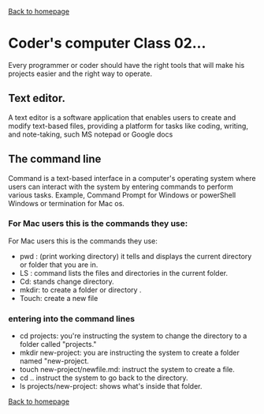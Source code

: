 [Back to homepage](https://mhassan206.github.io/reading-notes/)
# Coder's computer Class 02...
Every programmer or coder should have  the right tools that will make his projects easier and the right way to operate.
## Text editor. 
A text editor is a software application that enables users to create and modify text-based files, providing a platform for tasks like coding, writing, and note-taking, such MS notepad or Google docs
## The command line 
Command is a text-based interface in a computer's operating system where users can interact with the system by entering commands to perform various tasks. Example, Command Prompt for Windows or powerShell Windows or termination for Mac os.
### For Mac users this is the commands they use:
For Mac users this is the commands they use:
- pwd : (print working directory) it tells and displays the current directory or folder that you are in.
- LS : command lists the files and directories in the current folder.
- Cd:  stands change directory.
- mkdir: to create a folder or directory .
- Touch: create a new file
### entering into the command lines
+ cd projects: you're instructing the system to change the directory to a folder called "projects."
+ mkdir new-project: you are instructing the system to create a folder named "new-project.
+ touch new-project/newfile.md: instruct the system to create a file.
+ cd .. instruct the system to go back to the directory.
+ ls projects/new-project:  shows what's inside that folder.

[Back to homepage](https://mhassan206.github.io/reading-notes/)

